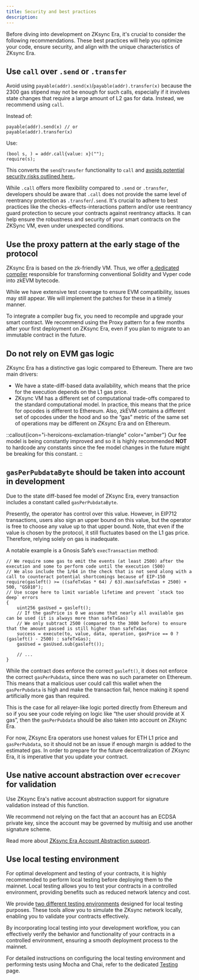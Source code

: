 ```yaml
---
title: Security and best practices
description:
---
```


Before diving into development on ZKsync Era, it's crucial to consider the following recommendations. These best
practices will help you optimize your code, ensure security, and align with the unique characteristics of ZKsync Era.

## Use `call` over `.send` or `.transfer`

Avoid using `payable(addr).send(x)`/`payable(addr).transfer(x)` because the 2300 gas stipend may not be enough
for such calls, especially if it involves state changes that require a large amount of L2 gas for data. Instead, we recommend using `call`.

Instead of:

```solidity
payable(addr).send(x) // or
payable(addr).transfer(x)
```

Use:

```solidity
(bool s, ) = addr.call{value: x}("");
require(s);
```

This converts the `send`/`transfer` functionality to `call` and [avoids potential security risks outlined here.](https://consensys.net/diligence/blog/2019/09/stop-using-soliditys-transfer-now/).

While `.call` offers more flexibility compared to `.send` or `.transfer`, developers should be aware that `.call`
does not provide the same level of reentrancy protection as `.transfer`/`.send`. It's crucial to adhere to best
practices like the checks-effects-interactions pattern and/or use reentrancy guard protection to secure your
contracts against reentrancy attacks. It can help ensure the robustness and security of your smart contracts on the ZKSync VM, even under unexpected conditions.

## Use the proxy pattern at the early stage of the protocol

ZKsync Era is based on the zk-friendly VM. Thus, we offer
[a dedicated compiler](/zksync-protocol/compiler/toolchain)
responsible for transforming conventional Solidity and Vyper code into zkEVM bytecode.

While we have extensive test coverage to ensure EVM compatibility, issues may still appear.
We will implement the patches for these in a timely manner.

To integrate a compiler bug fix, you need to recompile and upgrade your smart contract. We recommend using the
Proxy pattern for a few months after your first deployment on ZKsync Era, even if you plan to migrate to an immutable
contract in the future.

## Do not rely on EVM gas logic

ZKsync Era has a distinctive gas logic compared to Ethereum. There are two main drivers:

- We have a state-diff-based data availability, which means that the price for the execution depends on the L1 gas price.
- ZKsync VM has a different set of computational trade-offs compared to the standard computational model. In
practice, this means that the price for opcodes is different to Ethereum. Also, zkEVM contains a different set of
opcodes under the hood and so the “gas” metric of the same set of operations may be different on ZKsync Era and on Ethereum.

::callout{icon="i-heroicons-exclamation-triangle" color="amber"}
Our fee model is being constantly improved and so it is highly recommended **NOT** to hardcode any constants since the fee
model changes in the future might be breaking for this constant.
::

## `gasPerPubdataByte` should be taken into account in development

Due to the state diff-based fee model of ZKsync Era, every transaction includes a constant called `gasPerPubdataByte`.

Presently, the operator has control over this value. However, in EIP712 transactions, users also sign an upper bound
on this value, but the operator is free to choose any value up to that upper bound. Note, that even if the value
is chosen by the protocol, it still fluctuates based on the L1 gas price. Therefore, relying solely on gas is inadequate.

A notable example is a Gnosis Safe’s `execTransaction` method:

```solidity
// We require some gas to emit the events (at least 2500) after the execution and some to perform code until the execution (500)
// We also include the 1/64 in the check that is not send along with a call to counteract potential shortcomings because of EIP-150
require(gasleft() >= ((safeTxGas * 64) / 63).max(safeTxGas + 2500) + 500, "GS010");
// Use scope here to limit variable lifetime and prevent `stack too deep` errors
{
    uint256 gasUsed = gasleft();
    // If the gasPrice is 0 we assume that nearly all available gas can be used (it is always more than safeTxGas)
    // We only subtract 2500 (compared to the 3000 before) to ensure that the amount passed is still higher than safeTxGas
    success = execute(to, value, data, operation, gasPrice == 0 ? (gasleft() - 2500) : safeTxGas);
    gasUsed = gasUsed.sub(gasleft());

    // ...
}
```

While the contract does enforce the correct `gasleft()`, it does not enforce the correct `gasPerPubdata`, since there
was no such parameter on Ethereum. This means that a malicious user could call this wallet when the `gasPerPubdata` is
high and make the transaction fail, hence making it spend artificially more gas than required.

This is the case for all relayer-like logic ported directly from Ethereum and so if you see your code relying on logic
like “the user should provide at X gas”, then the `gasPerPubdata` should be also taken into account on ZKsync Era.

For now, ZKsync Era operators use honest values for ETH L1 price and `gasPerPubdata`, so it should not be an issue if
enough margin is added to the estimated gas. In order to prepare for the future decentralization of ZKsync Era,
it is imperative that you update your contract.

## Use native account abstraction over `ecrecover` for validation

Use ZKsync Era's native account abstraction support for signature validation instead of this function.

We recommend not relying on the fact that an account has an ECDSA private key, since the account may be governed by
multisig and use another signature scheme.

Read more about [ZKsync Era Account Abstraction support](/zksync-protocol/account-abstraction).

## Use local testing environment

For optimal development and testing of your contracts, it is highly recommended to perform local testing before deploying
them to the mainnet. Local testing allows you to test your contracts in a controlled environment, providing benefits such as
reduced network latency and cost.

We provide [two different testing environments](/zksync-era/tooling/local-setup) designed for local testing purposes.
These tools allow you to simulate the ZKsync network locally, enabling you to validate your contracts effectively.

By incorporating local testing into your development workflow, you can effectively verify the behavior and functionality of
your contracts in a controlled environment, ensuring a smooth deployment process to the mainnet.

For detailed instructions on configuring the local testing environment and performing tests using Mocha and Chai,
refer to the dedicated [Testing](/zksync-era/tooling/local-setup) page.
